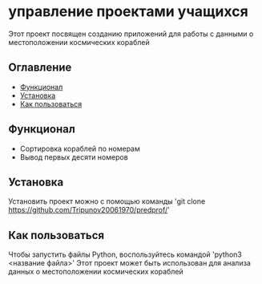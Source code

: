 # управление проектами учащихся
Этот проект посвящен созданию приложений для работы с данными о местоположении космических кораблей

## Оглавление
- [Функционал](#функционал)
- [Установка](#установка)
- [Как пользоваться](#как-пользоваться)

## Функционал
- Сортировка кораблей по номерам
- Вывод первых десяти номеров
## Установка
Установить проект можно с помощью команды
'git clone https://github.com/Tripunov20061970/predprof/'

## Как пользоваться
Чтобы запустить файлы Python, воспользуйтесь командой
'python3 <название файла>'
Этот проект может быть использован для анализа данных о местоположении космических кораблей

